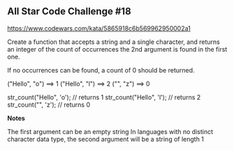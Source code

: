 ## All Star Code Challenge #18


https://www.codewars.com/kata/5865918c6b569962950002a1


Create a function that accepts a string and a single character, and returns an integer of the count of occurrences the 2nd argument is found in the first one.

If no occurrences can be found, a count of 0 should be returned.

("Hello", "o")  ==>  1
("Hello", "l")  ==>  2
("", "z")       ==>  0

str_count("Hello", 'o'); // returns 1
str_count("Hello", 'l'); // returns 2
str_count("", 'z'); // returns 0

**Notes**

The first argument can be an empty string
In languages with no distinct character data type, the second argument will be a string of length 1
